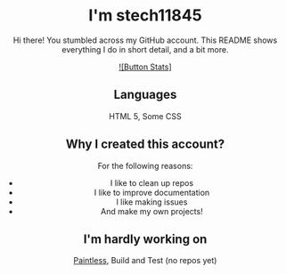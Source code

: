 <div align="center">
  <h1>I'm stech11845</h1>
  Hi there! You stumbled across my GitHub account. This README shows everything I do in short detail, and a bit more.
  
  [![Button Stats]][Stats]
  
  ## Languages
HTML 5, Some CSS
## Why I created this account?
For the following reasons:
- I like to clean up repos
- I like to improve documentation
- I like making issues
- And make my own projects!
## I'm hardly working on
[Paintless](https://github.com/stech11845/Paintless), Build and Test (no repos yet)
<!---
stech11845/stech11845 is a ✨ special ✨ repository because its `README.md` (this file) appears on your GitHub profile.
You can click the Preview link to take a look at your changes.
--->

<!----------------------------------------------------------------------------->
[Stats]: # 'GitHub stats'
<!---------------------------------[ Buttons ]--------------------------------->
[Button Example]: https://img.shields.io/badge/Stats-37a779?style=for-the-badge
